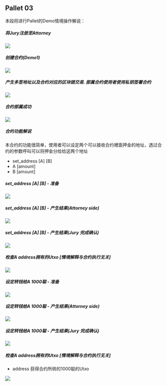 ## Pallet 03

本段将进行Pallet的Demo情境操作解说：

##### 将Jury注册至Attorney

![](./img/notary_list.png)

##### 创建合约(Demo1)
![](./img/create_contract1.png)

##### 产生多签地址以及合约对应的区块链交易. 部属合约使用者使用私钥签署合约
![](./img/create_contract1_1.png)

##### 合约部属成功
![](./img/create_contract1_2.png)

##### 合约功能解说
本合约的功能很简单，使用者可以设定两个可以接收合约裡面押金的地址，透过合约的参数呼叫可以将押金分给给这两个地址
* set_address [A] [B]
* A [amount]
* B [amount]

##### set_address [A] [B] - 准备
![](./img/create_contract1_3.png)

##### set_address [A] [B] - 产生结果(Attorney side)
![](./img/create_contract1_4.png)

##### set_address [A] [B] - 产生结果(Jury 完成确认)
![](./img/create_contract1_5.png)

##### 检查A address拥有的Utxo [情境解释与合约执行无关]
![](./img/create_contract1_6.png)

##### 设定转钱给A 1000聪 - 准备
![](./img/create_contract1_7.png)

##### 设定转钱给A 1000聪 - 产生结果(Attorney side)
![](./img/create_contract1_8.png)

##### 设定转钱给A 1000聪 - 产生结果(Jury 完成确认)
![](./img/create_contract1_9.png)

##### 检查A address拥有的Utxo [情境解释与合约执行无关]
* address 获得合约所转的1000聪的Utxo

![](./img/create_contract1_10.png)
